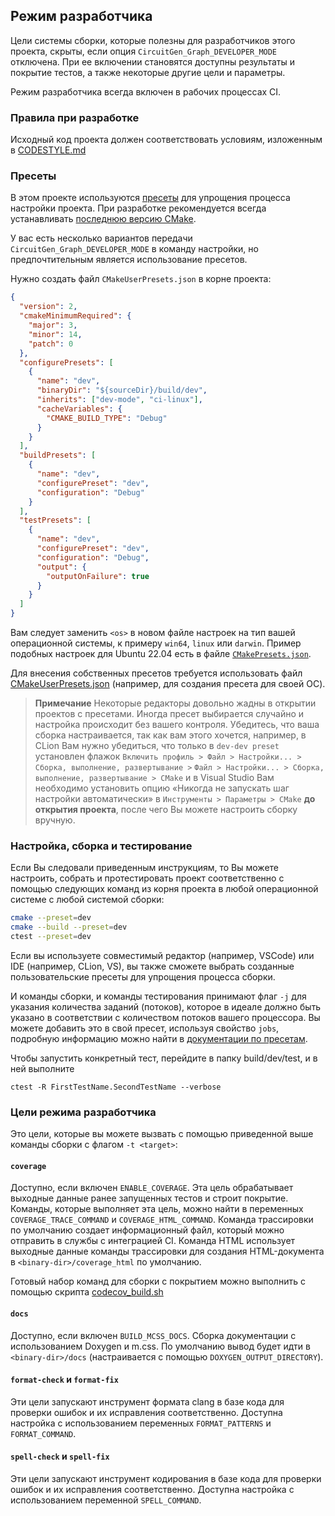 ## Режим разработчика

Цели системы сборки, которые полезны для разработчиков этого проекта, скрыты, если опция `CircuitGen_Graph_DEVELOPER_MODE` отключена. При ее включении становятся доступны результаты и покрытие тестов, а также некоторые другие цели и параметры. 

Режим разработчика всегда включен в рабочих процессах CI.

### Правила при разработке

Исходный код проекта должен соответствовать условиям, изложенным в [CODESTYLE.md](../docs/CODESTYLE.md)

### Пресеты

В этом проекте используются [пресеты][1] для упрощения процесса настройки проекта. При разработке рекомендуется всегда устанавливать [последнюю версию CMake][2].

У вас есть несколько вариантов передачи `CircuitGen_Graph_DEVELOPER_MODE` в команду настройки, но предпочтительным является использование пресетов.

Нужно создать файл `CMakeUserPresets.json` в корне проекта:

```json
{
  "version": 2,
  "cmakeMinimumRequired": {
    "major": 3,
    "minor": 14,
    "patch": 0
  },
  "configurePresets": [
    {
      "name": "dev",
      "binaryDir": "${sourceDir}/build/dev",
      "inherits": ["dev-mode", "ci-linux"],
      "cacheVariables": {
        "CMAKE_BUILD_TYPE": "Debug"
      }
    }
  ],
  "buildPresets": [
    {
      "name": "dev",
      "configurePreset": "dev",
      "configuration": "Debug"
    }
  ],
  "testPresets": [
    {
      "name": "dev",
      "configurePreset": "dev",
      "configuration": "Debug",
      "output": {
        "outputOnFailure": true
      }
    }
  ]
}
```

Вам следует заменить `<os>` в новом файле настроек на тип вашей операционной системы, к примеру `win64`, `linux` или `darwin`. Пример подобных настроек для Ubuntu 22.04 есть в файле [`CMakePresets.json`](../CMakePresets.json).

Для внесения собственных пресетов требуется использовать файл [CMakeUserPresets.json](../CMakeUserPresets.json) (например, для создания пресета для своей ОС).

> **Примечание**
> Некоторые редакторы довольно жадны в открытии проектов с пресетами.
> Иногда пресет выбирается случайно и настройка происходит без вашего контроля.
> Убедитесь, что ваша сборка настраивается, так как вам этого хочется,
> например, в CLion Вам нужно убедиться, что только в `dev-dev preset` установлен
> флажок `Включить профиль > Файл > Настройки... > Сборка, выполнение, развертывание >`
> `Файл > Настройки... > Сборка, выполнение, развертывание > CMake` и в Visual Studio
> Вам необходимо установить опцию «Никогда не запускать шаг настройки автоматически»
> в `Инструменты > Параметры > CMake` **до открытия проекта**, после чего
> Вы можете настроить сборку вручную.

### Настройка, сборка и тестирование

Если Вы следовали приведенным инструкциям, то Вы можете настроить, собрать и протестировать проект соответственно с помощью следующих команд из корня проекта в любой операционной системе с любой системой сборки:

```sh
cmake --preset=dev
cmake --build --preset=dev
ctest --preset=dev
```

Если вы используете совместимый редактор (например, VSCode) или IDE (например, CLion, VS), вы также сможете выбрать созданные пользовательские пресеты для упрощения процесса сборки.

И команды сборки, и команды тестирования принимают флаг `-j` для указания количества заданий (потоков), которое в идеале должно быть указано в соответствии с количеством потоков вашего процессора. Вы можете добавить это в свой пресет, используя свойство `jobs`, подробную информацию можно найти в [документации по пресетам][1].

Чтобы запустить конкретный тест, перейдите в папку build/dev/test, и в ней выполните
```
ctest -R FirstTestName.SecondTestName --verbose
```
### Цели режима разработчика

Это цели, которые вы можете вызвать с помощью приведенной выше команды сборки с флагом `-t <target>`:

#### `coverage`

Доступно, если включен `ENABLE_COVERAGE`. Эта цель обрабатывает выходные данные ранее запущенных тестов и строит покрытие. Команды, которые выполняет эта цель, можно найти в переменных `COVERAGE_TRACE_COMMAND` и `COVERAGE_HTML_COMMAND`. Команда трассировки по умолчанию создает информационный файл, который можно отправить в службы с интеграцией CI. Команда HTML использует выходные данные команды трассировки для создания HTML-документа в `<binary-dir>/coverage_html` по умолчанию.

Готовый набор команд для сборки с покрытием можно выполнить с помощью скрипта [codecov_build.sh](../codecov_build.sh)
#### `docs`

Доступно, если включен `BUILD_MCSS_DOCS`. Сборка документации с использованием Doxygen и m.css. По умолчанию вывод будет идти в `<binary-dir>/docs` (настраивается с помощью `DOXYGEN_OUTPUT_DIRECTORY`).

#### `format-check` и `format-fix`

Эти цели запускают инструмент формата clang в базе кода для проверки ошибок и их исправления соответственно. Доступна настройка с использованием переменных `FORMAT_PATTERNS` и `FORMAT_COMMAND`.

#### `spell-check` и `spell-fix`

Эти цели запускают инструмент кодирования в базе кода для проверки ошибок и их исправления соответственно. Доступна настройка с использованием переменной `SPELL_COMMAND`.

[1]: https://cmake.org/cmake/help/latest/manual/cmake-presets.7.html
[2]: https://cmake.org/download/


